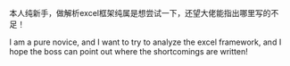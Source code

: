 <P>本人纯新手，做解析excel框架纯属是想尝试一下，还望大佬能指出哪里写的不足！</P>
<p>I am a pure novice, and I want to try to analyze the excel framework, and I hope the boss can point out where the shortcomings are written!</p>
